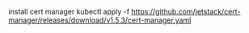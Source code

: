 

install cert manager
kubectl apply -f https://github.com/jetstack/cert-manager/releases/download/v1.5.3/cert-manager.yaml
